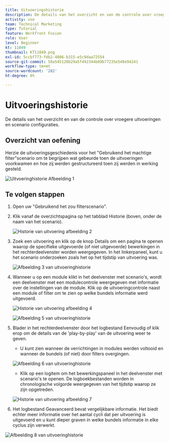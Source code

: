 ```yaml
---
title: Uitvoeringshistorie
description: De details van het overzicht en van de controle over vroegere uitvoeringen en scenario configuraties.
activity: use
team: Technical Marketing
type: Tutorial
feature: Workfront Fusion
role: User
level: Beginner
kt: 11049
thumbnail: KT11049.png
exl-id: 5ccbf773-fdb2-4886-b315-e5c9daa72554
source-git-commit: 58a545120b29a5f492344b89b77235e548e94241
workflow-type: tm+mt
source-wordcount: '282'
ht-degree: 0%

---
```


# Uitvoeringshistorie

De details van het overzicht en van de controle over vroegere uitvoeringen en scenario configuraties.

## Overzicht van oefening

Herzie de uitvoeringsgeschiedenis voor het &quot;Gebruikend het machtige filter&quot;scenario om te begrijpen wat gebeurde toen de uitvoeringen voorkwamen en hoe zij werden gestructureerd toen zij werden in werking gesteld.

![Uitvoeringhistorie Afbeelding 1](../12-exercises/assets/execution-history-walkthrough-1.png)

## Te volgen stappen

1. Open uw &quot;Gebruikend het zou filterscenario&quot;.
1. Klik vanaf de overzichtspagina op het tabblad Historie (boven, onder de naam van het scenario).

   ![Historie van uitvoering afbeelding 2](../12-exercises/assets/execution-history-walkthrough-2.png)

1. Zoek een uitvoering en klik op de knop Details om een pagina te openen waarop de specifieke uitgevoerde (of niet uitgevoerde) bewerkingen in het rechterdeelvenster worden weergegeven. In het linkerpaneel, kunt u het scenario onderzoeken zoals het op het tijdstip van uitvoering was.

   ![Afbeelding 3 van uitvoeringhistorie](../12-exercises/assets/execution-history-walkthrough-3.png)

1. Wanneer u op een module klikt in het deelvenster met scenario&#39;s, wordt een deelvenster met een modulecontrole weergegeven met informatie over de instellingen van de module. Klik op de uitvoeringcontrole naast een module of filter om te zien op welke bundels informatie werd uitgevoerd.

   ![Historie van uitvoering afbeelding 4](../12-exercises/assets/execution-history-walkthrough-4.png)

   ![Afbeelding 5 van uitvoeringhistorie](../12-exercises/assets/execution-history-walkthrough-5.png)


1. Blader in het rechterdeelvenster door het logbestand Eenvoudig of klik erop om de details van de &#39;play-by-play&#39; van de uitvoering weer te geven.

   + U kunt zien wanneer de verrichtingen in modules werden voltooid en wanneer de bundels (of niet) door filters overgingen.

   ![Afbeelding 6 van uitvoeringhistorie](../12-exercises/assets/execution-history-walkthrough-6.png)

   + Klik op een logitem om het bewerkingspaneel in het deelvenster met scenario&#39;s te openen. De logboekbestanden worden in chronologische volgorde weergegeven van het tijdstip waarop ze zijn opgetreden.

   ![Historie van uitvoering afbeelding 7](../12-exercises/assets/execution-history-walkthrough-7.png)


1. Het logbestand Geavanceerd bevat vergelijkbare informatie. Het biedt echter meer informatie over het aantal cycli dat per uitvoering is uitgevoerd en u kunt dieper graven in welke bundels informatie in elke cyclus zijn verwerkt.

![Afbeelding 8 van uitvoeringhistorie](../12-exercises/assets/execution-history-walkthrough-8.png)
